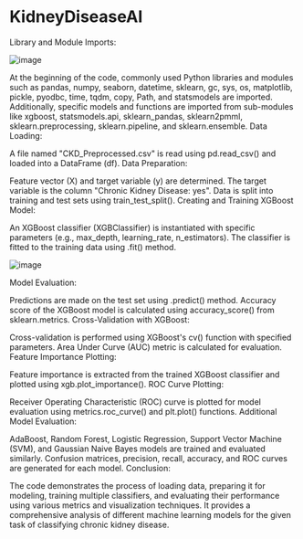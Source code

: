 # KidneyDiseaseAI

Library and Module Imports:

![image](https://github.com/enesozyaramiss/KidneyDiseaseAI/assets/62839938/666fa785-183b-4f53-b9ec-631ba6b46975)

At the beginning of the code, commonly used Python libraries and modules such as pandas, numpy, seaborn, datetime, sklearn, gc, sys, os, matplotlib, pickle, pyodbc, time, tqdm, copy, Path, and statsmodels are imported.
Additionally, specific models and functions are imported from sub-modules like xgboost, statsmodels.api, sklearn_pandas, sklearn2pmml, sklearn.preprocessing, sklearn.pipeline, and sklearn.ensemble.
Data Loading:

A file named "CKD_Preprocessed.csv" is read using pd.read_csv() and loaded into a DataFrame (df).
Data Preparation:

Feature vector (X) and target variable (y) are determined. The target variable is the column "Chronic Kidney Disease: yes".
Data is split into training and test sets using train_test_split().
Creating and Training XGBoost Model:

An XGBoost classifier (XGBClassifier) is instantiated with specific parameters (e.g., max_depth, learning_rate, n_estimators).
The classifier is fitted to the training data using .fit() method.

![image](https://github.com/enesozyaramiss/KidneyDiseaseAI/assets/62839938/b0d87353-636a-4687-83ca-86e3c5f8b5a9)

Model Evaluation:

Predictions are made on the test set using .predict() method.
Accuracy score of the XGBoost model is calculated using accuracy_score() from sklearn.metrics.
Cross-Validation with XGBoost:

Cross-validation is performed using XGBoost's cv() function with specified parameters.
Area Under Curve (AUC) metric is calculated for evaluation.
Feature Importance Plotting:

Feature importance is extracted from the trained XGBoost classifier and plotted using xgb.plot_importance().
ROC Curve Plotting:

Receiver Operating Characteristic (ROC) curve is plotted for model evaluation using metrics.roc_curve() and plt.plot() functions.
Additional Model Evaluation:

AdaBoost, Random Forest, Logistic Regression, Support Vector Machine (SVM), and Gaussian Naive Bayes models are trained and evaluated similarly.
Confusion matrices, precision, recall, accuracy, and ROC curves are generated for each model.
Conclusion:

The code demonstrates the process of loading data, preparing it for modeling, training multiple classifiers, and evaluating their performance using various metrics and visualization techniques. It provides a comprehensive analysis of different machine learning models for the given task of classifying chronic kidney disease.
